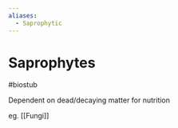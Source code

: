 ```yaml
---
aliases:
  - Saprophytic
---
```

# Saprophytes
#biostub 

Dependent on dead/decaying matter for nutrition

eg. [[Fungi]]